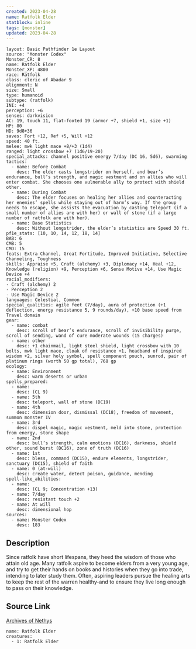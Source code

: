 ```yaml
---
created: 2023-04-28
name: Ratfolk Elder
statblock: inline
tags: [monster]
updated: 2023-04-28
---
```

```statblock
layout: Basic Pathfinder 1e Layout
source: "Monster Codex"
Monster_CR: 8
name: Ratfolk Elder
Monster_XP: 4800
race: Ratfolk
class: cleric of Abadar 9
alignment: N
size: Small
type: humanoid
subtype: (ratfolk)
INI: +4
perception: +6
senses: darkvision
AC: 19, touch 11, flat-footed 19 (armor +7, shield +1, size +1)
HP: 80
HD: 9d8+36
saves: Fort +12, Ref +5, Will +12
speed: 40 ft.
melee: mwk light mace +8/+3 (1d4)
ranged: light crossbow +7 (1d6/19-20)
special_attacks: channel positive energy 7/day (DC 16, 5d6), swarming
tactics:
  - name: Before Combat
    desc: The elder casts longstrider on herself, and bear’s endurance, bull’s strength, and magic vestment and on allies who will enter combat. She chooses one vulnerable ally to protect with shield other.
  - name: During Combat
    desc: The elder focuses on healing her allies and counteracting her enemies’ spells while staying out of harm’s way. If the group needs to escape, she assists the evacuation by casting teleport (if a small number of allies are with her) or wall of stone (if a large number of ratfolk are with her).
  - name: Base Statistics
    desc: Without longstrider, the elder’s statistics are Speed 30 ft.
pf1e_stats: [10, 10, 14, 12, 18, 14]
BAB: 6
CMB: 5
CMD: 15
feats: Extra Channel, Great Fortitude, Improved Initiative, Selective Channeling, Toughness
skills: Appraise +5, Craft (alchemy) +3, Diplomacy +14, Heal +12, Knowledge (religion) +9, Perception +6, Sense Motive +14, Use Magic Device +4
racial_modifiers:
- Craft (alchemy) 2
- Perception 2
- Use Magic Device 2
languages: Celestial, Common
special_qualities: agile feet (7/day), aura of protection (+1 deflection, energy resistance 5, 9 rounds/day), +10 base speed from Travel domain
gear:
  - name: combat
    desc: scroll of bear’s endurance, scroll of invisibility purge, scroll of sending, wand of cure moderate wounds (15 charges)
  - name: other
    desc: +1 chainmail, light steel shield, light crossbow with 10 bolts, mwk light mace, cloak of resistance +1, headband of inspired wisdom +2, silver holy symbol, spell component pouch, sunrod, pair of platinum rings (worth 50 gp total), 768 gp
ecology:
  - name: Environment
    desc: warm deserts or urban
spells_prepared:
  - name:
    desc: (CL 9)
  - name: 5th
    desc: teleport, wall of stone (DC19)
  - name: 4th
    desc: dimension door, dismissal (DC18), freedom of movement, summon monster IV
  - name: 3rd
    desc: dispel magic, magic vestment, meld into stone, protection from energy, stone shape
  - name: 2nd
    desc: bull’s strength, calm emotions (DC16), darkness, shield other, sound burst (DC16), zone of truth (DC16)
  - name: 1st
    desc: bless, command (DC15), endure elements, longstrider, sanctuary (DC15), shield of faith
  - name: 0 (at-will)
    desc: create water, detect poison, guidance, mending
spell-like_abilities:
  - name:
    desc: (CL 9; Concentration +13)
  - name: 7/day
    desc: resistant touch +2
  - name: At will
    desc: dimensional hop
sources:
  - name: Monster Codex
    desc: 183
```
## Description
Since ratfolk have short lifespans, they heed the wisdom of those who attain old age. Many ratfolk aspire to become elders from a very young age, and try to get their hands on books and histories when they go into trade, intending to later study them. Often, aspiring leaders pursue the healing arts to keep the rest of the warren healthy-and to ensure they live long enough to pass on their knowledge.
## Source Link
[Archives of Nethys](https://aonprd.com/MonsterDisplay.aspx?ItemName=Ratfolk%20Elder)
```encounter-table
name: Ratfolk Elder
creatures:
  - 1: Ratfolk Elder
```
